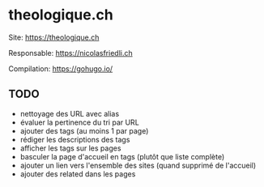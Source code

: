 # theologique.ch

Site: https://theologique.ch

Responsable: https://nicolasfriedli.ch

Compilation: https://gohugo.io/

## TODO

- nettoyage des URL avec alias
- évaluer la pertinence du tri par URL
- ajouter des tags (au moins 1 par page)
- rédiger les descriptions des tags
- afficher les tags sur les pages
- basculer la page d'accueil en tags (plutôt que liste complète)
- ajouter un lien vers l'ensemble des sites (quand supprimé de l'accueil)
- ajouter des related dans les pages